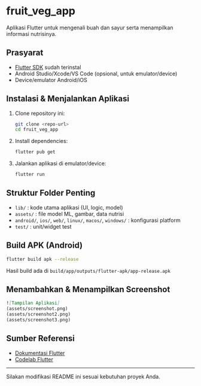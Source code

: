# fruit_veg_app

Aplikasi Flutter untuk mengenali buah dan sayur serta menampilkan informasi nutrisinya.

## Prasyarat

- [Flutter SDK](https://docs.flutter.dev/get-started/install) sudah terinstal
- Android Studio/Xcode/VS Code (opsional, untuk emulator/device)
- Device/emulator Android/iOS

## Instalasi & Menjalankan Aplikasi

1. Clone repository ini:
   ```bash
   git clone <repo-url>
   cd fruit_veg_app
   ```
2. Install dependencies:
   ```bash
   flutter pub get
   ```
3. Jalankan aplikasi di emulator/device:
   ```bash
   flutter run
   ```

## Struktur Folder Penting

- `lib/` : kode utama aplikasi (UI, logic, model)
- `assets/` : file model ML, gambar, data nutrisi
- `android/`, `ios/`, `web/`, `linux/`, `macos/`, `windows/` : konfigurasi platform
- `test/` : unit/widget test

## Build APK (Android)

```bash
flutter build apk --release
```
Hasil build ada di `build/app/outputs/flutter-apk/app-release.apk`

## Menambahkan & Menampilkan Screenshot

```markdown
![Tampilan Aplikasi]
(assets/screenshot.png)
(assets/screenshot2.png)
(assets/screenshot3.png)
```

## Sumber Referensi
- [Dokumentasi Flutter](https://docs.flutter.dev/)
- [Codelab Flutter](https://docs.flutter.dev/get-started/codelab)

---

Silakan modifikasi README ini sesuai kebutuhan proyek Anda.
